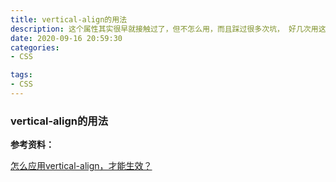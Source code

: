 ```yaml
---
title: vertical-align的用法
description: 这个属性其实很早就接触过了，但不怎么用，而且踩过很多次坑， 好几次用这个属性的时候都不生效，今天就来彻底的理解下，谨防下次踩坑.
date: 2020-09-16 20:59:30
categories:
- CSS

tags:
- CSS
---
```

### vertical-align的用法




**参考资料：**

[怎么应用vertical-align，才能生效？](https://www.cnblogs.com/zeifenbing/p/6322110.html)